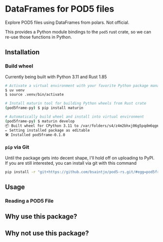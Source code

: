 # DataFrames for POD5 files

Explore POD5 files using DataFrames from polars. Not official.

This provides a Python module bindings to the `pod5` rust crate, so we can re-use those functions in Python.

## Installation

### Build wheel

Currently being built with Python 3.11 and Rust 1.85

```bash
# Activate a virtual environment with your favorite Python package manager, uv, poetry, venv, etc.
$ uv venv
$ source .venv/bin/activate

# Install maturin tool for building Python wheels from Rust crate
(pod5frame-py) $ pip install maturin

# Automatically build wheel and install into virtual environment
(pod5frame-py) $ maturin develop
📦 Built wheel for CPython 3.11 to /var/folders/s4/z4m2bhxj06g5pqdm6qgmq_bm0000gp/T/.tmphaRgIx/pod5frame-0.1.0-cp311-cp311-macosx_11_0_arm64.whl
✏️ Setting installed package as editable
🛠 Installed pod5frame-0.1.0
```

### `pip` via Git

Until the package gets into decent shape, I'll hold off on uploading to PyPI. If you are still interested, you can install via git with this command

```bash
pip install -r "git+https://github.com/bsaintjo/pod5-rs.git/#egg=pod5frame&subdirectory=pod5frame-py"
```

## Usage

### Reading a POD5 File

## Why use this package?

## Why not use this package?
